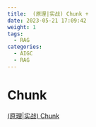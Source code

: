 ```yaml
---
title:  (原理|实战) Chunk + 
date: 2023-05-21 17:09:42
weight: 1
tags:
  - RAG
categories:
  - AIGC  
  - RAG
---
```


<p></p>
<!-- more -->


#  Chunk
[ (原理|实战) Chunk](https://candied-skunk-1ca.notion.site/Index-Chunk-109bfe21108480558752d5f4e9a72dd6?pvs=4)

